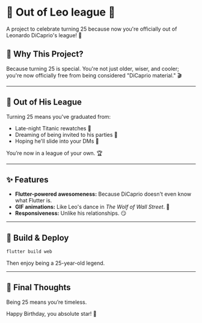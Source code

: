 # 🎉 Out of Leo league 🎉

A project to celebrate turning 25 because now you're officially out of Leonardo DiCaprio's league! 🚀

## 👑 Why This Project?

Because turning 25 is special. You're not just older, wiser, and cooler; you're now officially free from being considered "DiCaprio material." 🎬

---

## 🦄 Out of His League

Turning 25 means you've graduated from:

- Late-night Titanic rewatches 🎥
- Dreaming of being invited to his parties 🎉
- Hoping he'll slide into your DMs 📱

You’re now in a league of your own. 🏆

---

## ✨ Features

- **Flutter-powered awesomeness:** Because DiCaprio doesn't even know what Flutter is.
- **GIF animations:** Like Leo's dance in *The Wolf of Wall Street*. 🕺
- **Responsiveness:** Unlike his relationships. 😏

---

## 🚀 Build & Deploy

```bash
flutter build web
```

Then enjoy being a 25-year-old legend.

---

## 🎂 Final Thoughts

Being 25 means you’re timeless.

Happy Birthday, you absolute star! 🌟

